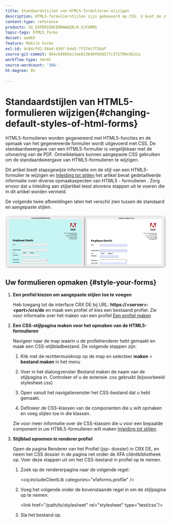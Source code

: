 ```yaml
---
title: Standaardstijlen van HTML5-formulieren wijzigen
description: HTML5-formulierstijlen zijn gebaseerd op CSS. U kunt de standaardstijlen van het formulier wijzigen.
content-type: reference
products: SG_EXPERIENCEMANAGER/6.5/FORMS
topic-tags: hTML5_forms
docset: aem65
feature: Mobile Forms
exl-id: 4c84cfd1-50a4-416f-b4a5-7f2f4c7f10af
source-git-commit: 8b4cb4065ec14e813b49fb0d577c372790c9b21a
workflow-type: tm+mt
source-wordcount: '366'
ht-degree: 0%

---
```


# Standaardstijlen van HTML5-formulieren wijzigen{#changing-default-styles-of-html-forms}

HTML5-formulieren worden gegenereerd met HTML5-functies en de opmaak van het gegenereerde formulier wordt uitgevoerd met CSS. De standaardweergave van een HTML5-formulier is vergelijkbaar met de uitvoering van de PDF. Ontwikkelaars kunnen aangepaste CSS gebruiken om de standaardweergave van HTML5-formulieren te wijzigen.

Dit artikel biedt stapsgewijze informatie om de stijl van een HTML5-formulier te wijzigen en [Inleiding tot stijlen](/help/forms/using/css-styles.md) het artikel bevat gedetailleerde informatie over diverse opmaakaspecten van HTML5 - formulieren . Zorg ervoor dat u Inleiding aan stijlartikel leest alvorens stappen uit te voeren die in dit artikel worden vermeld.

De volgende twee afbeeldingen laten het verschil zien tussen de standaard en aangepaste stijlen.

![picture-002-small](assets/pictures-002-small.png)

## Uw formulieren opmaken {#style-your-forms}

1. **Een profiel kiezen om aangepaste stijlen toe te voegen**

   Heb toegang tot de interface CRX DE bij URL: **https://&lt;server>:&lt;port>/crx/de** en maak een profiel of kies een bestaand profiel. Zie voor informatie over het maken van een profiel [Een profiel maken](/help/forms/using/custom-profile.md)

1. **Een CSS-stijlpagina maken voor het opmaken van de HTML5-formulieren**

   Navigeer naar de map waarin u de profielrenderer hebt gemaakt en maak een CSS-stijlbladbestand. De volgende stappen zijn:

   1. Klik met de rechtermuisknop op de map en selecteer **maken** > **bestand maken** in het menu

   1. Voer in het dialoogvenster Bestand maken de naam van de stijlpagina in. Controleer of u de extensie .css gebruikt (bijvoorbeeld stylesheet.css)
   1. Open vanuit het navigatievenster het CSS-bestand dat u hebt gemaakt.
   1. Definieer de CSS-klassen van de componenten die u wilt opmaken en voeg stijlen toe in die klassen.

   Zie voor meer informatie over de CSS-klassen die u voor een bepaalde component in uw HTML5-formulieren wilt maken [Inleiding tot stijlen](/help/forms/using/css-styles.md).

1. **Stijlblad opnemen in renderer profiel**

   Open de pagina Renderer van het Profiel (jsp- dossier) in CRX DE, en neem het CSS dossier in de pagina net onder de XFA cliëntbibliotheek op. Voer deze stappen uit om het CSS-bestand in profiel op te nemen.

   1. Zoek op de rendererpagina naar de volgende regel:

      &lt;cq:includeClientLib categories=&quot;xfaforms.profile&quot; />

   1. Voeg het volgende onder de bovenstaande regel in om de stijlpagina op te nemen:

      &lt;link href=&quot;/path/to/stylesheet&quot; rel=&quot;stylesheet&quot; type=&quot;text/css&quot;/>

   1. Sla het bestand op.
